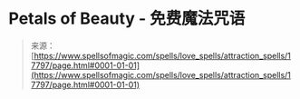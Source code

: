 <!--yml

category: 未分类

date: 2024-06-12 18:59:05

-->

# Petals of Beauty - 免费魔法咒语

> 来源：[https://www.spellsofmagic.com/spells/love_spells/attraction_spells/17797/page.html#0001-01-01](https://www.spellsofmagic.com/spells/love_spells/attraction_spells/17797/page.html#0001-01-01)
